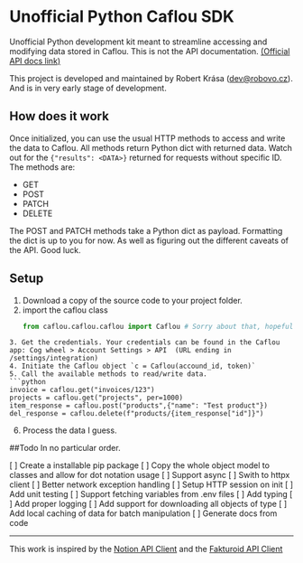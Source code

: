 # Unofficial Python Caflou SDK

Unofficial Python development kit meant to streamline accessing and modifying data stored in Caflou. This is not the API documentation. [(Official API docs link)](https://documenter.getpostman.com/view/4786951/RWMFrTQC)

This project is developed and maintained by Robert Krása ([dev@robovo.cz](mailto:"dev@robovo.cz")). And is in very early stage of development.

## How does it work

Once initialized, you can use the usual HTTP methods to access and write the data to Caflou. All methods return Python dict with returned data. Watch out for the `{"results": <DATA>}` returned for requests without specific ID.
The methods are:
- GET
- POST
- PATCH
- DELETE

The POST and PATCH methods take a Python dict as payload. Formatting the dict is up to you for now. As well as figuring out the different caveats of the API. Good luck.


## Setup

1. Download a copy of the source code to your project folder.
2. import the caflou class
    ```python
    from caflou.caflou.caflou import Caflou # Sorry about that, hopefully it will change to a single  caflou soon
  ```
3. Get the credentials. Your credentials can be found in the Caflou app: Cog wheel > Account Settings > API  (URL ending in /settings/integration)
4. Initiate the Caflou object `c = Caflou(accound_id, token)`
5. Call the available methods to read/write data.
  ```python
  invoice = caflou.get("invoices/123")
  projects = caflou.get("projects", per=1000)
  item_response = caflou.post("products",{"name": "Test product"})
  del_response = caflou.delete(f"products/{item_response["id"]}")
  ```
6. Process the data I guess.


##Todo
In no particular order.

[ ] Create a installable pip package
[ ] Copy the whole object model to classes and allow for dot notation usage
[ ] Support async
[ ] Swith to httpx client
[ ] Better network exception handling
[ ] Setup HTTP session on init
[ ] Add unit testing
[ ] Support fetching variables from .env files
[ ] Add typing
[ ] Add proper logging
[ ] Add support for downloading all objects of type
[ ] Add local caching of data for batch manipulation
[ ] Generate docs from code

----

This work is inspired by the [Notion API Client](https://github.com/ramnes/notion-sdk-py) and the [Fakturoid API Client]()